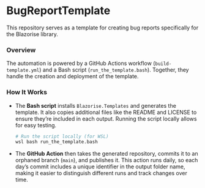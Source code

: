 # BugReportTemplate

This repository serves as a template for creating bug reports specifically for the Blazorise library.

### Overview

The automation is powered by a GitHub Actions workflow (`build-template.yml`) and a Bash script (`run_the_template.bash`). Together, they handle the creation and deployment of the template.

### How It Works

- The **Bash script** installs `Blazorise.Templates` and generates the template. It also copies additional files like the README and LICENSE to ensure they’re included in each output. Running the script locally allows for easy testing.

    ```bash
    # Run the script locally (for WSL)
    wsl bash run_the_template.bash
    ```

- The **GitHub Action** then takes the generated repository, commits it to an orphaned branch (`main`), and publishes it. This action runs daily, so each day’s commit includes a unique identifier in the output folder name, making it easier to distinguish different runs and track changes over time.
